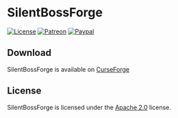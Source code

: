 # SilentBossForge

[![License](https://lxgaming.github.io/images/badge/License-Apache%202.0-blue.svg)](https://www.apache.org/licenses/LICENSE-2.0)
[![Patreon](https://lxgaming.github.io/images/badge/Patreon-donate-yellow.svg)](https://www.patreon.com/lxgaming)
[![Paypal](https://lxgaming.github.io/images/badge/Paypal-donate-yellow.svg)](https://www.paypal.com/cgi-bin/webscr?cmd=_s-xclick&hosted_button_id=TVT5B45AHNP9J)

## Download
SilentBossForge is available on [CurseForge](https://minecraft.curseforge.com/projects/silentboss)

## License
SilentBossForge is licensed under the [Apache 2.0](https://www.apache.org/licenses/LICENSE-2.0) license.